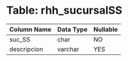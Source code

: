 # Table: rhh_sucursalSS

| Column Name | Data Type | Nullable |
|-------------|-----------|----------|
| suc_SS | char | NO |
| descripcion | varchar | YES |

